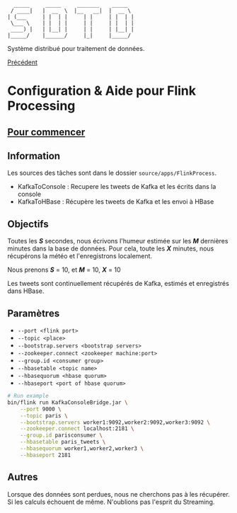      _____     _____     _______    _____  
     / ____|   |  __  \  |__   __|  |  __ \ 
    | (___     | |  | |     | |     | |  | |
     \___ \    | |  | |     | |     | |  | |
     ____) |   | |__| |     | |     | |__| |
    |_____/    |______/     |_|     |_____/ 

Système distribué pour traitement de données.

[Précédent](../README.md)

# Configuration & Aide pour Flink Processing

## [Pour commencer](Help/FLINK.md)


## Information

Les sources des tâches sont dans le dossier `source/apps/FlinkProcess`. 

- KafkaToConsole : Recupere les tweets de Kafka et les écrits dans la console
- KafkaToHBase : Récupère les tweets de Kafka et les envoi à HBase


## Objectifs

Toutes les ***S*** secondes, nous écrivons l'humeur estimée sur les ***M*** dernières minutes dans la base de données. 
Pour cela, toute les ***X*** minutes, nous récupérons la météo et l'enregistrons localement. 

Nous prenons ***S*** = 10, et ***M*** = 10, ***X*** = 10

Les tweets sont continuellement récupérés de Kafka, estimés et enregistrés dans HBase. 


## Paramètres

- `--port <flink port>` 
- `--topic <place>`
- `--bootstrap.servers <bootstrap servers>`
- `--zookeeper.connect <zookeeper machine:port>`
- `--group.id <consumer group>`
- `--hbasetable <topic name>`
- `--hbasequorum <hbase quorum>` 
- `--hbaseport <port of hbase quorum>`

```bash
# Run example
bin/flink run KafkaConsoleBridge.jar \
	--port 9000 \
	--topic paris \
	--bootstrap.servers worker1:9092,worker2:9092,worker3:9092 \
	--zookeeper.connect localhost:2181 \
	--group.id parisconsumer \
	--hbasetable paris_tweets \
	--hbasequorum worker1,worker2,worker3 \
	--hbaseport 2181

```

## Autres

Lorsque des données sont perdues, nous ne cherchons pas à les récupérer. Si les calculs échouent de même. N'oublions pas l'esprit du Streaming. 